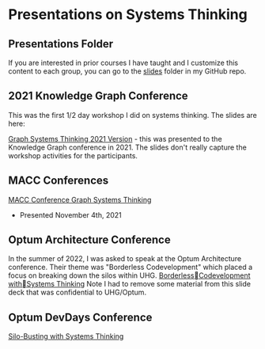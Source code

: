 # Presentations on Systems Thinking

## Presentations Folder

If you are interested in prior courses I have taught
and I customize this content to each group, you can go
to the [slides](https://github.com/dmccreary/systems-thinking/tree/main/slides) folder in my GitHub repo.

## 2021 Knowledge Graph Conference

This was the first 1/2 day workshop I did on systems thinking.
The slides are here:

[Graph Systems Thinking 2021 Version](https://github.com/dmccreary/systems-thinking/raw/main/slides/GST-Half-Day-Workshop-2021.pptx) - this was presented to the Knowledge Graph conference in 2021.
The slides don't really capture the workshop activities for the participants.  

## MACC Conferences

[MACC Conference Graph Systems Thinking](https://github.com/dmccreary/systems-thinking/raw/main/slides/McCreary-MACC-2021-Data-Dan-McCreary-Graph-Systems-Thinking.pdf)
- Presented November 4th, 2021

## Optum Architecture Conference

In the summer of 2022, I was asked to speak at the Optum Architecture conference.  Their theme was "Borderless Codevelopment" which
placed a focus on breaking down the silos within UHG.
[BorderlessCodevelopment withSystems Thinking](https://github.com/dmccreary/systems-thinking/raw/main/slides/Borderless-Codevelopment-with-Systems-Thinking.pptx)
Note I had to remove some material from this slide deck that was confidential to UHG/Optum.

## Optum DevDays Conference

[Silo-Busting with Systems Thinking]()